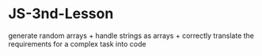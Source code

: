# JS-3nd-Lesson
generate random arrays + handle strings as arrays + correctly translate the requirements for a complex task into code
